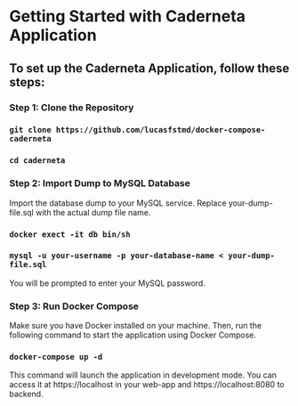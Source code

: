 # Getting Started with Caderneta Application

## To set up the Caderneta Application, follow these steps:

### Step 1: Clone the Repository

### `git clone https://github.com/lucasfstmd/docker-compose-caderneta`

### `cd caderneta`

### Step 2: Import Dump to MySQL Database

Import the database dump to your MySQL service. Replace your-dump-file.sql with the actual dump file name.

### `docker exect -it db bin/sh`

### `mysql -u your-username -p your-database-name < your-dump-file.sql`

You will be prompted to enter your MySQL password.

### Step 3: Run Docker Compose

Make sure you have Docker installed on your machine. Then, run the following command to start the application using Docker Compose.

### `docker-compose up -d`

This command will launch the application in development mode. 
You can access it at https://localhost in your web-app and https://localhost:8080 to backend.
